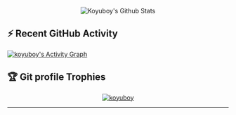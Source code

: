 
<p align="center">
  <img alt="Koyuboy's Github Stats" src="https://github-readme-stats.vercel.app/api?username=koyuboy&show_icons=true&theme=radical">
</p>

 ## ⚡ Recent GitHub Activity
   <a href="https://github.com/koyuboy"><img alt="koyuboy's Activity Graph" src="https://activity-graph.herokuapp.com/graph?username=koyuboy&custom_title=koyuboy's%20Contribution%20Graph&theme=react-dark" /></a>

## :trophy: Git profile Trophies
<p align="center"> <a href="https://github.com/ryo-ma/github-profile-trophy"><img src="https://github-profile-trophy.vercel.app/?username=koyuboy&layout=compact&theme=algolia" alt="koyuboy" /></a> </p>

-----






<!--
**koyuboy/koyuboy** is a ✨ _special_ ✨ repository because its `README.md` (this file) appears on your GitHub profile.

Here are some ideas to get you started:

- 🔭 I’m currently working on ...
- 🌱 I’m currently learning ...
- 👯 I’m looking to collaborate on ...
- 🤔 I’m looking for help with ...
- 💬 Ask me about ...
- 📫 How to reach me: ...
- 😄 Pronouns: ...
- ⚡ Fun fact: ...
-->
